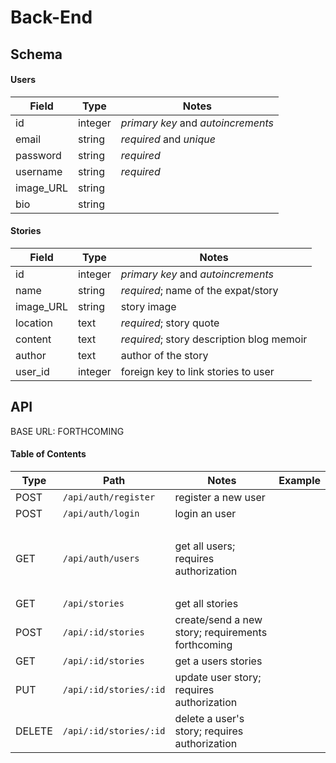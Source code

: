 # Back-End
## Schema

#### Users

| Field    | Type    | Notes                              |
| -------- | ------- | ---------------------------------- |
| id       | integer | _primary key_ and _autoincrements_ |
| email    | string  | _required_ and _unique_            |
| password | string  | _required_                         |
| username | string  | _required_                         |
| image_URL| string  |                                    |
| bio      | string  |                                    |

#### Stories

| Field     | Type    | Notes                                                                   |
| --------- | ------- | ----------------------------------------------------------------------- |
| id        | integer | _primary key_ and _autoincrements_                                      |
| name      | string  | _required_; name of the expat/story                                     |
| image_URL | string  | story image                                                             |
| location  | text    | _required_; story quote                                                 |
| content   | text    | _required_; story description blog memoir                               |
| author    | text    | author of the story                                                     |
| user_id   | integer | foreign key to link stories to user                                     |


## API

BASE URL: FORTHCOMING

#### Table of Contents

| Type   | Path                     | Notes                                                                                                 | Example                            |
| ------ | ------------------------ | ----------------------------------------------------------------------------------------------------- | ---------------------------------- |
| POST   | `/api/auth/register`     | register a new user                                                                                   |                                    |
| POST   | `/api/auth/login`        | login an user                                                                                         |                                    |
| &nbsp; |                          |                                                                                                       |                                    |
| GET    | `/api/auth/users`        | get all users; requires authorization                                                                 |                                    |
| &nbsp; |                          |                                                                                                       |                                    |
| GET    | `/api/stories`           | get all stories                                                                                       |                                    |
| POST   | `/api/:id/stories`       | create/send a new story; requirements forthcoming                                                     |                                    |
| GET    | `/api/:id/stories`       | get a users stories                                                                                   |                                    |
| PUT    | `/api/:id/stories/:id`   | update user story; requires authorization                                                             |                                    |
| DELETE | `/api/:id/stories/:id`   | delete a user's story; requires authorization                                                         |                                    |